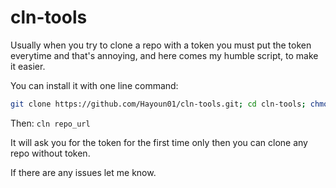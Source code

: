 # cln-tools
Usually when you try to clone a repo with a token you must put the token everytime and that's annoying, and here comes my humble script, to make it easier.

You can install it with one line command:

```sh
git clone https://github.com/Hayoun01/cln-tools.git; cd cln-tools; chmod +x ins; ./ins
```

Then:
```cln repo_url```

It will ask you for the token for the first time only then you can clone any repo without token.

If there are any issues let me know.

